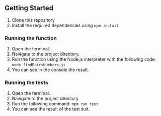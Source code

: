 ## Getting Started

1. Clone this repository
2. Install the required dependencies using `npm install`

### Running the function

1. Open the terminal.
2. Navigate to the project directory.
3. Run the function using the Node.js interpreter with the following code:
   `node findPairsNumbers.js`
4. You can see in the console the result.

### Running the tests

1. Open the terminal.
2. Navigate to the project directory
3. Run the following command: `npm run test`
4. You can see the result of the test suit.
